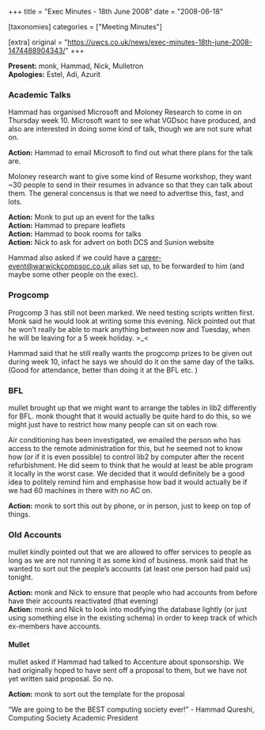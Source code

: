 +++
title = "Exec Minutes - 18th June 2008"
date = "2008-06-18"

[taxonomies]
categories = ["Meeting Minutes"]

[extra]
original = "https://uwcs.co.uk/news/exec-minutes-18th-june-2008-1474488904343/"
+++

**Present:** monk, Hammad, Nick, Mulletron  
**Apologies:** Estel, Adi, Azurit

### Academic Talks

Hammad has organised Microsoft and Moloney Research to come in on Thursday week 10. Microsoft want to see what VGDsoc have produced, and also are interested in doing some kind of talk, though we are not sure what on.

**Action:** Hammad to email Microsoft to find out what there plans for the talk are.

Moloney research want to give some kind of Resume workshop, they want \~30 people to send in their resumes in advance so that they can talk about them. The general concensus is that we need to advertise this, fast, and lots.

**Action:** Monk to put up an event for the talks  
**Action:** Hammad to prepare leaflets  
**Action:** Hammad to book rooms for talks  
**Action:** Nick to ask for advert on both DCS and Sunion website

Hammad also asked if we could have a career-event@warwickcompsoc.co.uk alias set up, to be forwarded to him (and maybe some other people on the exec).

### Progcomp

Progcomp 3 has still not been marked. We need testing scripts written first. Monk said he would look at writing some this evening. Nick pointed out that he won’t really be able to mark anything between now and Tuesday, when he will be leaving for a 5 week holiday. \>\_\<

Hammad said that he still really wants the progcomp prizes to be given out during week 10, infact he says we should do it on the same day of the talks. (Good for attendance, better than doing it at the BFL etc. )

### BFL

mullet brought up that we might want to arrange the tables in lib2 differently for BFL. monk thought that it would actually be quite hard to do this, so we might just have to restrict how many people can sit on each row.

Air conditioning has been investigated, we emailed the person who has access to the remote administration for this, but he seemed not to know how (or if it is even possible) to control lib2 by computer after the recent refurbishment. He did seem to think that he would at least be able program it locally in the worst case. We decided that it would definitely be a good idea to politely remind him and emphasise how bad it would actually be if we had 60 machines in there with no AC on.

**Action:** monk to sort this out by phone, or in person, just to keep on top of things.

### Old Accounts

mullet kindly pointed out that we are allowed to offer services to people as long as we are not running it as some kind of business. monk said that he wanted to sort out the people’s accounts (at least one person had paid us) tonight.

**Action:** monk and Nick to ensure that people who had accounts from before have their accounts reactivated (that evening)  
**Action:** monk and Nick to look into modifying the database lightly (or just using something else in the existing schema) in order to keep track of which ex-members have accounts.

#### Mullet

mullet asked if Hammad had talked to Accenture about sponsorship. We had originally hoped to have sent off a proposal to them, but we have not yet written said proposal. So no.

**Action:** monk to sort out the template for the proposal

“We are going to be the BEST computing society ever\!” - Hammad Qureshi, Computing Society Academic President
